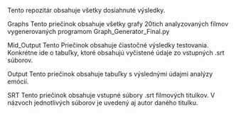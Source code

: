 Tento repozitár obsahuje všetky dosiahnuté výsledky.

Graphs
  Tento priečinok obsahuje všetky grafy 20tich analyzovaných filmov vygenerovaných programom Graph_Generator_Final.py

Mid_Output
  Tento Priečinok obsahuje čiastočné výsledky testovania. Konkrétne ide o tabuľky, ktoré obsahujú vyčistené údaje zo vstupných .srt súborov.

Output
  Tento priečinok obsahuje tabuľky s výslednými údajmi analýzy emócií.

SRT
  Tento priečinok obsahuje vstupné súbory .srt filmových titulkov. V názvoch jednotlivých súborov je uvedený aj autor daného titulku.
